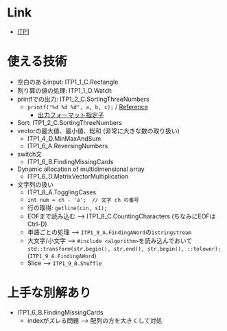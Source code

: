 # Link
* [ITP1](http://judge.u-aizu.ac.jp/onlinejudge/finder.jsp?course=ITP1)

# 使える技術
* 空白のあるinput: ITP1_1_C.Rectangle	
* 割り算の値の処理: ITP1_1_D.Watch
* printfでの出力: ITP1_2_C.SortingThreeNumbers
  * `printf("%d %d %d", a, b, c);` / [Reference](http://www9.plala.or.jp/sgwr-t/c/sec05.html)
	* [出力フォーマット指定子](http://www.k-cube.co.jp/wakaba/server/format.html)
* Sort: ITP1_2_C.SortingThreeNumbers
* vectorの最大値、最小値、総和 (非常に大きな数の取り扱い)
	* ITP1_4_D.MinMaxAndSum
	* ITP1_6_A.ReversingNumbers
* switch文
	* ITP1_6_B.FindingMissingCards
* Dynamic allocation of multidimensional array
	* ITP1_6_D.MatrixVectorMultiplication
* 文字列の扱い
	* ITP1_8_A.TogglingCases
	* `int num = ch - 'a';  // 文字 ch の番号`
	* 行の取得: `getline(cin, s1);`
	* EOFまで読み込む --> ITP1_8_C.CountingCharacters (ちなみにEOFはCtrl-D)
	* 単語ごとの処理 --> `ITP1_9_A.FindingAWord`の`istringstream`
	* 大文字/小文字 --> `#include <algorithm>`を読み込んでおいて`std::transform(str.begin(), str.end(), str.begin(), ::tolower);` (`ITP1_9_A.FindingAWord`)
	* Slice --> `ITP1_9_B.Shuffle`

# 上手な別解あり
* ITP1_6_B.FindingMissingCards
	* indexがズレる問題 --> 配列の方を大きくして対処
